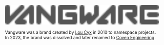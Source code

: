<a href="https://vangware.com"><img src="https://raw.githubusercontent.com/vangware/.github/main/profile/logo.svg" style="height:4rem" /></a>

Vangware was a brand created by [Lou Cyx](https://lou.cx) in 2010 to namespace projects. In 2023, the brand was dissolved and later renamed to [Coven Engineering](https://github.com/covenengineering).
